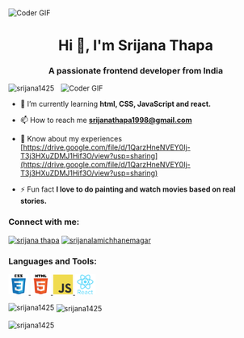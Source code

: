<img align="center" alt="Coder GIF" src="https://camo.githubusercontent.com/77971436de10fd1707510a120094781a8a4fe68e79d4159d0bb1168161923470/68747470733a2f2f6d69726f2e6d656469756d2e636f6d2f6d61782f313230302f302a4b32574c4d5445784c79696461374f522e676966" />
<h1 align="center">Hi 👋, I'm Srijana Thapa</h1>
<h3 align="center">A passionate frontend developer from India</h3>

<img align="right" alt="Coder GIF" width="400" src="https://camo.githubusercontent.com/77971436de10fd1707510a120094781a8a4fe68e79d4159d0bb1168161923470/68747470733a2f2f6d69726f2e6d656469756d2e636f6d2f6d61782f313230302f302a4b32574c4d5445784c79696461374f522e676966" />

<p align="left"> <img src="https://komarev.com/ghpvc/?username=srijana1425&label=Profile%20views&color=0e75b6&style=flat" alt="srijana1425" /> </p>

- 🌱 I’m currently learning **html, CSS, JavaScript and react.**

- 📫 How to reach me **srijanathapa1998@gmail.com**

- 📄 Know about my experiences [https://drive.google.com/file/d/1QarzHneNVEY0Ij-T3j3HXuZDMJ1Hif3O/view?usp=sharing](https://drive.google.com/file/d/1QarzHneNVEY0Ij-T3j3HXuZDMJ1Hif3O/view?usp=sharing)

- ⚡ Fun fact **I love to do painting and watch movies based on real stories.**

<h3 align="left">Connect with me:</h3>
<p align="left">
<p align="left">
<a href="https://linkedin.com/in/srijana thapa" target="blank"><img align="center" src="https://raw.githubusercontent.com/rahuldkjain/github-profile-readme-generator/master/src/images/icons/Social/linked-in-alt.svg" alt="srijana thapa" height="30" width="40" /></a>
<a href="https://instagram.com/srijanalamichhanemagar" target="blank"><img align="center" src="https://raw.githubusercontent.com/rahuldkjain/github-profile-readme-generator/master/src/images/icons/Social/instagram.svg" alt="srijanalamichhanemagar" height="30" width="40" /></a>
</p>

<h3 align="left">Languages and Tools:</h3>
<p align="left"> <a href="https://www.w3schools.com/css/" target="_blank" rel="noreferrer"> <img src="https://raw.githubusercontent.com/devicons/devicon/master/icons/css3/css3-original-wordmark.svg" alt="css3" width="40" height="40"/> </a> <a href="https://www.w3.org/html/" target="_blank" rel="noreferrer"> <img src="https://raw.githubusercontent.com/devicons/devicon/master/icons/html5/html5-original-wordmark.svg" alt="html5" width="40" height="40"/> </a> <a href="https://developer.mozilla.org/en-US/docs/Web/JavaScript" target="_blank" rel="noreferrer"> <img src="https://raw.githubusercontent.com/devicons/devicon/master/icons/javascript/javascript-original.svg" alt="javascript" width="40" height="40"/> </a> <a href="https://reactjs.org/" target="_blank" rel="noreferrer"> <img src="https://raw.githubusercontent.com/devicons/devicon/master/icons/react/react-original-wordmark.svg" alt="react" width="40" height="40"/> </a> </p>

<p><img align="left" src="https://github-readme-stats.vercel.app/api/top-langs?username=srijana1425&show_icons=true&locale=en&layout=compact" alt="srijana1425" /></p>

<p>&nbsp;<img align="center" src="https://github-readme-stats.vercel.app/api?username=srijana1425&show_icons=true&locale=en" alt="srijana1425" /></p>

<p><img align="center" src="https://github-readme-streak-stats.herokuapp.com/?user=srijana1425&" alt="srijana1425" /></p>
